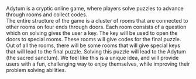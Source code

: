 
Adytum is a cryptic online game, where players solve puzzles to advance through rooms and collect codes.   
The entire structure of the game is a cluster of rooms that are connected to other rooms on four ends through doors.
Each room consists of a question which on solving gives the user a key. The key will be used to open the doors to 
special rooms. These rooms will give codes for the final puzzle. Out of all the rooms, there will be some rooms that 
will give special keys that will lead to the final puzzle. Solving this puzzle will lead to the Adytum (the sacred 
sanctum). We feel like this is a unique idea, and will provide users with a fun, challenging way to enjoy themselves, 
while improving their problem solving abilities.  



